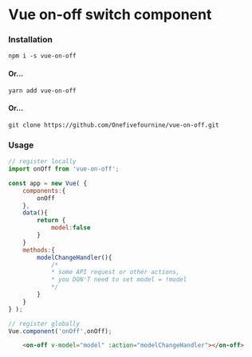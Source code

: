 # Vue on-off switch component

### Installation

```
npm i -s vue-on-off
```

#### Or...

```
yarn add vue-on-off
```

#### Or...

```
git clone https://github.com/Onefivefournine/vue-on-off.git
```

### Usage
```javascript
// register locally
import onOff from 'vue-on-off';

const app = new Vue( {
	components:{
		onOff
	},
	data(){
		return {
			model:false
		}
	}
	methods:{
		modelChangeHandler(){
			/*
			* some API request or other actions,
			* you DON'T need to set model = !model
			*/
		}
	}
} );

// register globally
Vue.component('onOff',onOff);
```

```html
	<on-off v-model="model" :action="modelChangeHandler"></on-off>
```
